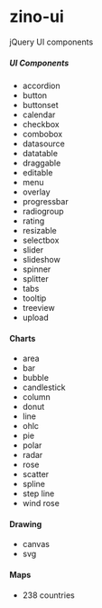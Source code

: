# zino-ui
 jQuery UI components

##### UI Components
- accordion
- button
- buttonset
- calendar
- checkbox
- combobox
- datasource
- datatable
- draggable
- editable
- menu
- overlay
- progressbar
- radiogroup
- rating
- resizable
- selectbox
- slider
- slideshow
- spinner
- splitter
- tabs
- tooltip
- treeview
- upload
#### Charts
- area
- bar
- bubble
- candlestick
- column
- donut
- line
- ohlc
- pie
- polar
- radar
- rose
- scatter
- spline
- step line
- wind rose
#### Drawing
- canvas
- svg
#### Maps
- 238 countries
